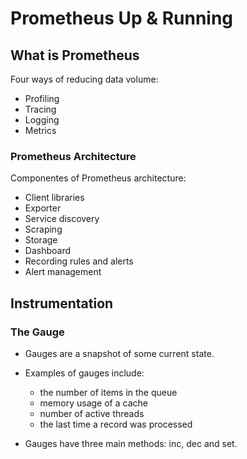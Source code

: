 # Prometheus Up & Running

## What is Prometheus

Four ways of reducing data volume:
- Profiling
- Tracing
- Logging
- Metrics

### Prometheus Architecture

Componentes of Prometheus architecture:
- Client libraries
- Exporter
- Service discovery
- Scraping
- Storage
- Dashboard
- Recording rules and alerts
- Alert management

## Instrumentation

### The Gauge
- Gauges are a snapshot of some current state. 
- Examples of gauges include:
    - the number of items in the queue
    - memory usage of a cache
    - number of active threads
    - the last time a record was processed

- Gauges have three main methods: inc, dec and set.

